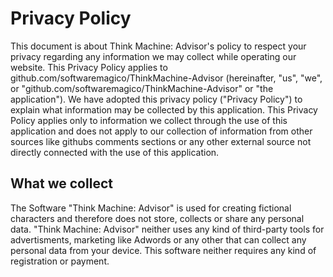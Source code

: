 # Privacy Policy

This document is about Think Machine: Advisor's policy to respect your privacy regarding any information we may collect while operating our website. This Privacy Policy applies to github.com/softwaremagico/ThinkMachine-Advisor (hereinafter, "us", "we", or "github.com/softwaremagico/ThinkMachine-Advisor" or "the application"). We have adopted this privacy policy ("Privacy Policy") to explain what information may be collected by this application. This Privacy Policy applies only to information we collect through the use of this application and does not apply to our collection of information from other sources like githubs comments sections or any other external source not directly connected with the use of this application.

## What we collect

The Software "Think Machine: Advisor" is used for creating fictional characters and therefore does not store, collects or share any personal data. "Think Machine: Advisor" neither uses any kind of  third-party tools for advertisments, marketing like Adwords or any other that can collect any personal data from your device. This software neither requires any kind of registration or payment. 

